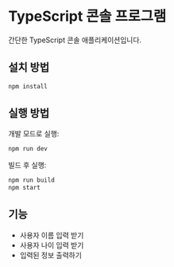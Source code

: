 # TypeScript 콘솔 프로그램

간단한 TypeScript 콘솔 애플리케이션입니다.

## 설치 방법

```bash
npm install
```

## 실행 방법

개발 모드로 실행:
```bash
npm run dev
```

빌드 후 실행:
```bash
npm run build
npm start
```

## 기능

- 사용자 이름 입력 받기
- 사용자 나이 입력 받기
- 입력된 정보 출력하기 